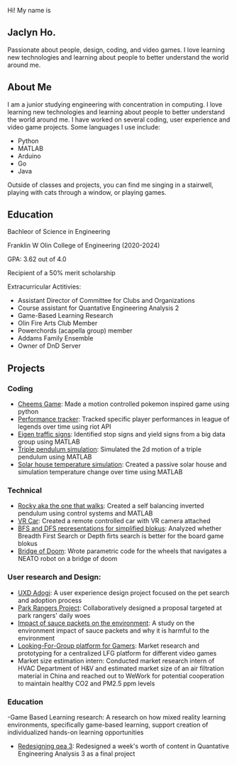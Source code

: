 Hi! My name is 
## Jaclyn Ho.
Passionate about people, design, coding, and video games. I love learning new technologies and learning about people to better understand the world around me.


## About Me
I am a junior studying engineering with concentration in computing. I love learning new technologies and learning about people to better understand the world around me. I have worked on several coding, user experience and video game projects. Some languages I use include:
- Python
- MATLAB
- Arduino
- Go
- Java

Outside of classes and projects, you can find me singing in a stairwell, playing with cats through a window, or playing games.

## Education
Bachleor of Science in Engineering
  
Franklin W Olin College of Engineering (2020-2024)
  
GPA: 3.62 out of 4.0
  
Recipient of a 50% merit scholarship

Extracurricular Actitivies:
- Assistant Director of Committee for Clubs and Organizations
- Course assistant for Quantative Engineering Analysis 2
- Game-Based Learning Research
- Olin Fire Arts Club Member
- Powerchords (acapella group) member
- Addams Family Ensemble
- Owner of DnD Server

## Projects
### Coding
- [Cheems Game](https://github.com/olincollege/cheems-game/blob/main/docs/README.md):
	Made a motion controlled pokemon inspired game using python
- [Performance tracker](https://github.com/olincollege/league-performance-analyzer/blob/main/Comp_Essay.ipynb):
        Tracked specific player performances in league of legends over time using riot API
- [Eigen traffic signs](https://docs.google.com/document/d/1RXxdRxFPPxvBeo-laqhylgFfT2BGantYx0W-YoCq28k/edit?usp=sharing):
        Identified stop signs and yield signs from a big data group using MATLAB
- [Triple pendulum simulation](https://docs.google.com/document/d/1-e7YI3iI-V2ByAeJksbkrdiXQE_j-TjKbv4OMKitXHA/edit?usp=sharing):
        Simulated the 2d motion of a triple pendulum using MATLAB
- [Solar house temperature simulation](https://docs.google.com/document/d/1kxpSMF4g9S6eldswnY0EYNBL6Ne6coXY6i_IWRYSXBo/edit?usp=sharing):
        Created a passive solar house and simulation temperature change over time using MATLAB
### Technical
- [Rocky aka the one that walks](https://docs.google.com/document/d/1pa4henhJ0C_qMIdlytwz5s30eXm5KJHSjmJNv5kvWZk/edit?usp=sharing):
        Created a self balancing inverted pendulum using control systems and MATLAB
- [VR Car](https://olincollege.github.io/pie-2021-03/VRCar/):
	Created a remote controlled car with VR camera attached
- [BFS and DFS representations for simplified blokus](https://docs.google.com/presentation/d/1FR7OvHdcLA5QJx3LN92G4XUWDZ8mtdmACLEUQt3Y2Bc/edit?usp=sharing):
	Analyzed whether Breadth First Search or Depth firts search is better for the board game blokus
- [Bridge of Doom](https://docs.google.com/document/d/1GJgfp6_DRsqKW1prQz31OjySqgERteayN-b3uLEdtKo/edit?usp=sharing):
	Wrote parametric code for the wheels that navigates a NEATO robot on a bridge of doom


### User research and Design:
- [UXD Adogi](https://drive.google.com/file/d/1ziCPP4O2XVuSco3qBUUYJlIGi6-MlW_S/view?usp=sharing):
	A user experience design project focused on the pet search and adoption process
- [Park Rangers Project](https://drive.google.com/drive/folders/1ScRanZuc9mZxOKTZUhXSxzi2utCa20_F?usp=sharing):
	Collaboratively designed a proposal targeted at park rangers' daily woes
- [Impact of sauce packets on the environment](https://drive.google.com/file/d/1fW8T57gan4d98lUqtkl8lS_PWvAR3JV8/view?usp=sharing):
	A study on the environment impact of sauce packets and why it is harmful to the environment
- [Looking-For-Group platform for Gamers](https://drive.google.com/drive/folders/1y1HtHUL_onXXZWjSzyGmHnuK2MV10szx?usp=sharing):
	Market research and prototyping for a centralized LFG platform for different video games
- Market size estimation intern:
	Conducted market research intern of HVAC Department of H&V and estimated market size of an air filtration material in China and reached out to WeWork for potential cooperation to maintain healthy CO2 and PM2.5 ppm levels


### Education
-Game Based Learning research:
	A research on how mixed reality learning environments, specifically game-based learning, support creation of individualized hands-on learning opportunities
- [Redesigning qea 3](https://drive.google.com/drive/folders/1NterEjpaiqDCD3esMe5Ry9PzUVrNHkNg?usp=sharing):
	Redesigned a week's worth of content in Quantative Engineering Analysis 3 as a final project
